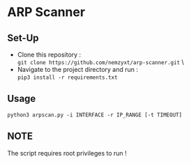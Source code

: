 # ARP Scanner

## Set-Up
- Clone this repository : \
`git clone https://github.com/nemzyxt/arp-scanner.git` \
- Navigate to the project directory and run : \
`pip3 install -r requirements.txt`

## Usage
`python3 arpscan.py -i INTERFACE -r IP_RANGE [-t TIMEOUT]`

## NOTE 
The script requires root privileges to run !